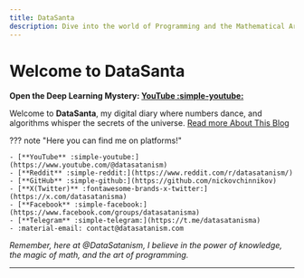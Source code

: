 ```yaml
---
title: DataSanta
description: Dive into the world of Programming and the Mathematical Art of Deep Learning.
---
```


# Welcome to DataSanta 

**Open the Deep Learning Mystery: [**YouTube** :simple-youtube:](https://www.youtube.com/@datasatanism)**

Welcome to **DataSanta**, my digital diary where numbers dance, and algorithms whisper the secrets of the universe.
[Read more About This Blog](./about.md)


??? note "Here you can find me on platforms!"

    - [**YouTube** :simple-youtube:](https://www.youtube.com/@datasatanism)
    - [**Reddit** :simple-reddit:](https://www.reddit.com/r/datasatanism/)
    - [**GitHub** :simple-github:](https://github.com/nickovchinnikov)
    - [**X(Twitter)** :fontawesome-brands-x-twitter:](https://x.com/datasatanisma)
    - [**Facebook** :simple-facebook:](https://www.facebook.com/groups/datasatanisma)
    - [**Telegram** :simple-telegram:](https://t.me/datasatanisma)
    - :material-email: contact@datasatanism.com

*Remember, here at @DataSatanism, I believe in the power of knowledge, the magic of math, and the art of programming.*

---
